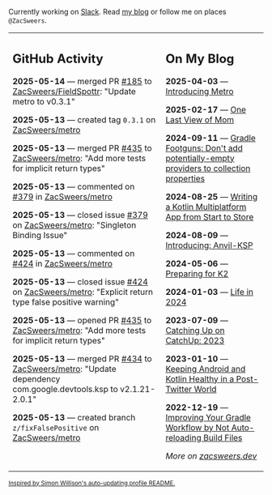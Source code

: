 Currently working on [Slack](https://slack.com/). Read [my blog](https://zacsweers.dev/) or follow me on places `@ZacSweers`.

<table><tr><td valign="top" width="60%">

## GitHub Activity
<!-- githubActivity starts -->
**2025-05-14** — merged PR [#185](https://github.com/ZacSweers/FieldSpottr/pull/185) to [ZacSweers/FieldSpottr](https://github.com/ZacSweers/FieldSpottr): "Update metro to v0.3.1"

**2025-05-13** — created tag `0.3.1` on [ZacSweers/metro](https://github.com/ZacSweers/metro)

**2025-05-13** — merged PR [#435](https://github.com/ZacSweers/metro/pull/435) to [ZacSweers/metro](https://github.com/ZacSweers/metro): "Add more tests for implicit return types"

**2025-05-13** — commented on [#379](https://github.com/ZacSweers/metro/issues/379#issuecomment-2878183699) in [ZacSweers/metro](https://github.com/ZacSweers/metro)

**2025-05-13** — closed issue [#379](https://github.com/ZacSweers/metro/issues/379) on [ZacSweers/metro](https://github.com/ZacSweers/metro): "Singleton Binding Issue"

**2025-05-13** — commented on [#424](https://github.com/ZacSweers/metro/issues/424#issuecomment-2878174623) in [ZacSweers/metro](https://github.com/ZacSweers/metro)

**2025-05-13** — closed issue [#424](https://github.com/ZacSweers/metro/issues/424) on [ZacSweers/metro](https://github.com/ZacSweers/metro): "Explicit return type false positive warning"

**2025-05-13** — opened PR [#435](https://github.com/ZacSweers/metro/pull/435) to [ZacSweers/metro](https://github.com/ZacSweers/metro): "Add more tests for implicit return types"

**2025-05-13** — merged PR [#434](https://github.com/ZacSweers/metro/pull/434) to [ZacSweers/metro](https://github.com/ZacSweers/metro): "Update dependency com.google.devtools.ksp to v2.1.21-2.0.1"

**2025-05-13** — created branch `z/fixFalsePositive` on [ZacSweers/metro](https://github.com/ZacSweers/metro)
<!-- githubActivity ends -->
</td><td valign="top" width="40%">

## On My Blog
<!-- blog starts -->
**2025-04-03** — [Introducing Metro](https://www.zacsweers.dev/introducing-metro/)

**2025-02-17** — [One Last View of Mom](https://www.zacsweers.dev/one-last-view-of-mom/)

**2024-09-11** — [Gradle Footguns: Don't add potentially-empty providers to collection properties](https://www.zacsweers.dev/gradle-footgun-adding-empty-providers-to-collection-properties/)

**2024-08-25** — [Writing a Kotlin Multiplatform App from Start to Store](https://www.zacsweers.dev/writing-a-kotlin-multiplatform-app-from-start-to-store/)

**2024-08-09** — [Introducing: Anvil-KSP](https://www.zacsweers.dev/introducing-anvil-ksp/)

**2024-05-06** — [Preparing for K2](https://www.zacsweers.dev/preparing-for-k2/)

**2024-01-03** — [Life in 2024](https://www.zacsweers.dev/life-in-2024/)

**2023-07-09** — [Catching Up on CatchUp: 2023](https://www.zacsweers.dev/catching-up-on-catchup-2023/)

**2023-01-10** — [Keeping Android and Kotlin Healthy in a Post-Twitter World](https://www.zacsweers.dev/keeping-android-healthy/)

**2022-12-19** — [Improving Your Gradle Workflow by Not Auto-reloading Build Files](https://www.zacsweers.dev/improving-your-workflow-by-not-auto-reloading-build-files/)
<!-- blog ends -->
_More on [zacsweers.dev](https://zacsweers.dev/)_
</td></tr></table>

<sub><a href="https://simonwillison.net/2020/Jul/10/self-updating-profile-readme/">Inspired by Simon Willison's auto-updating profile README.</a></sub>